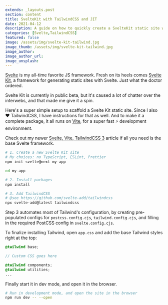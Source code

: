 ```yaml
---
extends: _layouts.post
section: content
title: SvelteKit with TailwindCSS and JIT
date: 2021-04-12
description: A guide on how to quickly create a SvelteKit static site with TailwindCSS and JIT
categories: [Svelte,TailwindCSS]
featured: false
image: /assets/img/svelte-kit-tailwind.jpg
image_thumb: /assets/img/svelte-kit-tailwind.jpg
image_author:
image_author_url:
image_unsplash:
---
```


[Svelte](https://svelte.dev/) is my all-time favorite JS framework. Fresh on its heels comes [Svelte Kit](https://kit.svelte.dev/), a framework for generating static sites with Svelte. Just what the doctor ordered.

Svelte Kit is currently in public beta, but it's caused a lot of chatter over the interwebs, and that made me give it a spin.

Here's a super simple setup to scaffold a Svelte Kit static site. Since I also ❤️ TailwindCSS, I have instructions for that as well. And to make it a complete package, it all runs on [Vite](https://vitejs.dev/), for a super fast ⚡️ development environment.

Check out my newer [Svelte, Vite, TailwindCSS 3](/blog/svelte-vite-tailwindcss3-template/) article if all you need is the base Svelte framework.

```bash
# 1. Create a new Svelte Kit site
# My choices: no TypeScript, ESLint, Prettier
npm init svelte@next my-app

cd my-app

# 2. Install packages
npm install

# 3. Add TailwindCSS
# @see https://github.com/svelte-add/tailwindcss
npx svelte-add@latest tailwindcss
```

Step 3 automates most of Tailwind's configuration, by creating pre-populated configs for `postcss.config.cjs`, `tailwind.config.cjs`, and filling in the required PostCSS config in `svelte.config.cjs`.

To finalize installing Tailwind, open `app.css` and add the base Tailwind styles right at the top:

```scss
@tailwind base;

// Custom CSS goes here

@tailwind components;
@tailwind utilities;
...
```

Finally start it in dev mode, and open it in the browser.

```bash
# Run in development mode, and open the site in the browser
npm run dev -- --open
```
